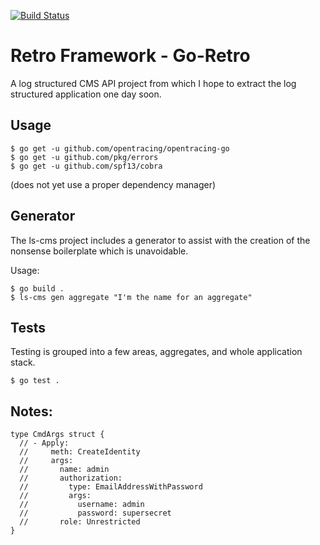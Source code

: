[![Build Status](https://travis-ci.org/retro-framework/go-retro.svg?branch=master)](https://travis-ci.org/retro-framework/go-retro)

# Retro Framework - Go-Retro

A log structured CMS API project from which I hope to extract the log
structured application one day soon.

## Usage

    $ go get -u github.com/opentracing/opentracing-go
    $ go get -u github.com/pkg/errors
    $ go get -u github.com/spf13/cobra

(does not yet use a proper dependency manager)

## Generator

The ls-cms project includes a generator to assist with the creation of the
nonsense boilerplate which is unavoidable.

Usage:

    $ go build .
    $ ls-cms gen aggregate "I'm the name for an aggregate"

## Tests

Testing is grouped into a few areas, aggregates, and whole application stack.

    $ go test .

## Notes:

    type CmdArgs struct {
      // - Apply:
      //     meth: CreateIdentity
      //     args:
      //       name: admin
      //       authorization:
      //         type: EmailAddressWithPassword
      //         args:
      //           username: admin
      //           password: supersecret
      //       role: Unrestricted
    }

